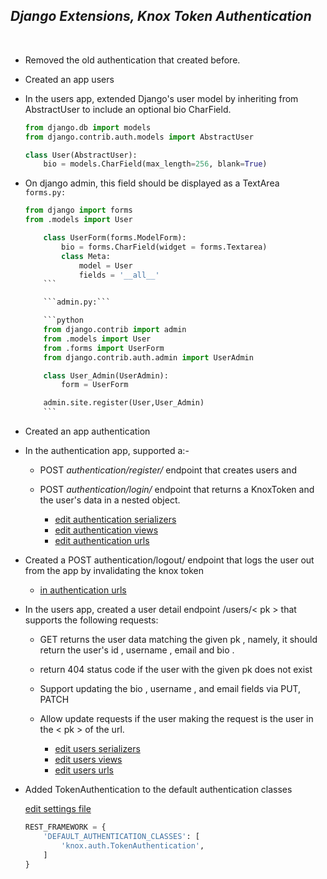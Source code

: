 ## **_*Django Extensions, Knox Token Authentication*_**

<br/>

- Removed the old authentication that created before.
- Created an app users
- In the users app, extended Django's user model by inheriting from AbstractUser to include an optional bio CharField.

  ```python
  from django.db import models
  from django.contrib.auth.models import AbstractUser

  class User(AbstractUser):
      bio = models.CharField(max_length=256, blank=True)
  ```

- On django admin, this field should be displayed as a TextArea</br>
  `forms.py:`
  ```python
  from django import forms
  from .models import User

      class UserForm(forms.ModelForm):
          bio = forms.CharField(widget = forms.Textarea)
          class Meta:
              model = User
              fields = '__all__'
      ```

      ```admin.py:```

      ```python
      from django.contrib import admin
      from .models import User
      from .forms import UserForm
      from django.contrib.auth.admin import UserAdmin

      class User_Admin(UserAdmin):
          form = UserForm

      admin.site.register(User,User_Admin)
      ```

- Created an app authentication
- In the authentication app, supported a:-

  - POST _authentication/register/_ endpoint that creates users and
  - POST _authentication/login/_ endpoint that returns a KnoxToken and the user's data in a nested object.

    - [edit authentication serializers](authentication/serializers.py)
    - [edit authentication views](authentication/views.py)
    - [edit authentication urls](authentication/urls.py)

- Created a POST authentication/logout/ endpoint that logs the user out from the app by invalidating the knox token

  - [in authentication urls](authentication/urls.py)

- In the users app, created a user detail endpoint /users/< pk > that supports the following requests:

  - GET returns the user data matching the given pk , namely, it should return the user's id , username , email and bio .
  - return 404 status code if the user with the given pk does not exist
  - Support updating the bio , username , and email fields via PUT, PATCH
  - Allow update requests if the user making the request is the user in the < pk > of the url.

    - [edit users serializers](users/serializers.py)
    - [edit users views](users/views.py)
    - [edit users urls](users/urls.py)

- Added TokenAuthentication to the default authentication classes

  [edit settings file](musicplatform/settings.py)

  ```python
  REST_FRAMEWORK = {
      'DEFAULT_AUTHENTICATION_CLASSES': [
          'knox.auth.TokenAuthentication',
      ]
  }
  ```
